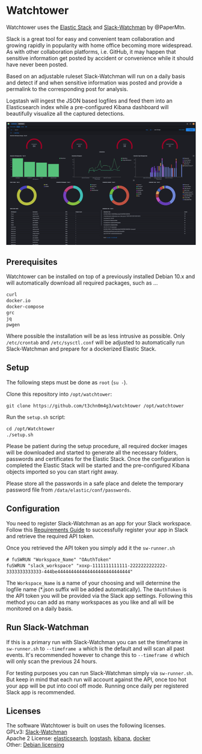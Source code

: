 # Watchtower

Watchtower uses the [Elastic Stack](https://www.elastic.co/products/) and [Slack-Watchman](https://github.com/PaperMtn/slack-watchman) by @PaperMtn.

Slack is a great tool for easy and convenient team collaboration and growing rapidly in popularity with home office becoming more widespread. As with other collaboration platforms, i.e. GitHub, it may happen that sensitive information get posted by accident or convenience while it should have never been posted.

Based on an adjustable ruleset Slack-Watchman will run on a daily basis and detect if and when sensitive information was posted and provide a permalink to the corresponding post for analysis.

Logstash will ingest the JSON based logfiles and feed them into an Elasticsearch index while a pre-configured Kibana dashboard will beautifully visualize all the captured detections.

![Watchtower](dashboard.png)

## Prerequisites
Watchtower can be installed on top of a previously installed Debian 10.x and will automatically download all required packages, such as ...
```
curl
docker.io
docker-compose
grc
jq
pwgen
```
Where possible the installation will be as less intrusive as possible. Only `/etc/crontab` and `/etc/sysctl.conf` will be adjusted to automatically run Slack-Watchman and prepare for a dockerized Elastic Stack.

## Setup
The following steps must be done as `root` (`su -`).

Clone this repository into `/opt/watchtower`:
```
git clone https://github.com/t3chn0m4g3/watchtower /opt/watchtower
```

Run the `setup.sh` script:
```
cd /opt/Watchtower
./setup.sh
```

Please be patient during the setup procedure, all required docker images will be downloaded and started to generate all the necessary folders, passwords and certificates for the Elastic Stack. Once the configuration is completed the Elastic Stack will be started and the pre-configured Kibana objects imported so you can start right away.

Please store all the passwords in a safe place and delete the temporary password file from `/data/elastic/conf/passwords`.

## Configuration
You need to register Slack-Watchman as an app for your Slack workspace. Follow this [Requirements Guide](https://github.com/PaperMtn/slack-watchman#requirements) to successfully register your app in Slack and retrieve the required API token.

Once you retrieved the API token you simply add it the `sw-runner.sh`
```
# fuSWRUN "Workspace_Name" "OAuthToken"
fuSWRUN "slack_workspace" "xoxp-1111111111111-2222222222222-3333333333333-444be444444444444444444444444444"
```
The `Workspace_Name` is a name of your choosing and will determine the logfile name (*.json suffix will be added automatically).
The `OAuthToken` is the API token you will be provided via the Slack app settings.
Following this method you can add as many workspaces as you like and all will be monitored on a daily basis.

## Run Slack-Watchman
If this is a primary run with Slack-Watchman you can set the timeframe in `sw-runner.sh` to `--timeframe a` which is the default and will scan all past events. It's recommended however to change this to `--timeframe d` which will only scan the previous 24 hours.

For testing purposes you can run Slack-Watchman simply via `sw-runner.sh`. But keep in mind that each run will account against the API, once too hot your app will be put into cool off mode. Running once daily per registered Slack app is recommended.

## Licenses
The software Watchtower is built on uses the following licenses.
<br>GPLv3: [Slack-Watchman](https://github.com/PaperMtn/slack-watchman/blob/master/LICENSE)
<br>Apache 2 License: [elasticsearch](https://github.com/elasticsearch/elasticsearch/blob/master/LICENSE.txt), [logstash](https://github.com/elasticsearch/logstash/blob/master/LICENSE), [kibana](https://github.com/elasticsearch/kibana/blob/master/LICENSE.md), [docker](https://github.com/docker/docker/blob/master/LICENSE)
<br> Other: [Debian licensing](https://www.debian.org/legal/licenses/)

